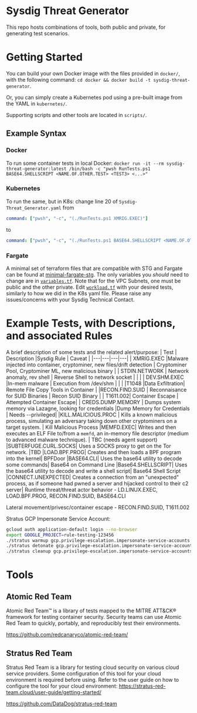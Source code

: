 # Sysdig Threat Generator

This repo hosts combinations of tools, both public and private, for generating test scenarios.

# Getting Started

You can build your own Docker image with the files provided in `docker/`, with the following command:
`cd docker && docker build -t sysdig-threat-generator`.  

Or, you can simply create a Kubernetes pod using a pre-built image from the YAML in `kubernetes/`.  

Supporting scripts and other tools are located in `scripts/`.

## Example Syntax

### Docker
To run some container tests in local Docker:
`docker run -it --rm sysdig-threat-generator:latest /bin/bash -c "pwsh RunTests.ps1 BASE64.SHELLSCRIPT <NAME.OF.OTHER.TEST> <TEST3> <...>"`

### Kubernetes
To run the same, but in K8s:
change line 20 of `Sysdig-Threat_Generator.yaml` from 

```yaml
command: ["pwsh", "-c", "(./RunTests.ps1 XMRIG.EXEC)"]
```

to

```yaml
command: ["pwsh", "-c", "(./RunTests.ps1 BASE64.SHELLSCRIPT <NAME.OF.OTHER.TEST> <...>)"]
```

### Fargate
A minimal set of terraform files that are compatible with STG and Fargate can be found at [minimal-fargate-stg](https://github.com/dalejrodriguez/sysdig_stg/tree/main/minimal_fargate_stg). The only variables you *should* need to change are in [`variables.tf`](https://github.com/dalejrodriguez/sysdig_stg/blob/main/minimal_fargate_stg/variables.tf). Note that for the VPC Subnets, one must be public and the other private. Edit [`workload.tf`](https://github.com/dalejrodriguez/sysdig_stg/blob/main/minimal_fargate_stg/workload.tf#L12) with your desired tests, similarly to how we did in the K8s yaml file.
Please raise any issues/concerns with your Sysdig Technical Contact.

# Example Tests, with Descriptions, and associated Rules
A brief description of some tests and the related alert/purpose:
| Test  | Description   |Sysdig Rule  | Caveat |
|---|---|---|---|
|  XMRIG.EXEC |Malware injected into container, cryptominer, new files/drift detection   | Cryptominer Pool, Cryptominer ML, new malicious binary  |
| STDIN.NETWORK  | Network anomaly, rev shell   | Reverse Shell to network socket  |   |   |
| DEV.SHM.EXEC  |In-mem malware    | Execution from /dev/shm  |   |   |
|T1048 |Data Exfiltration| Remote File Copy Tools in Container |
|RECON.FIND.SUID | Reconnaisance for SUID Binaries | Recon SUID Binary |
| T1611.002| Container Escape | Attempted Container Escape| 
| CREDS.DUMP.MEMORY | Dumps system memory via Lazagne, looking for credentials |Dump Memory for Credentials | Needs --privileged|
|KILL.MALICIOUS.PROC | Kills a known malicious process, simulating an adversary taking down other cryptominers on a target system. | Kill Malicious Process
|MEMFD.EXEC| Writes and then executes an ELF File to/from a `memfd`, an in-memory file descriptor (medium to advanced malware technique). | TBC (needs agent support)
|SUBTERFUGE.CURL.SOCKS| Uses a SOCKS proxy to get on the Tor network. |TBD
|LOAD.BPF.PROG| Creates and then loads a BPF program into the kernel| BPFDoor
|BASE64.CLI| Uses the base64 utility to decode some commands| Base64 on Command Line
|Base64.SHELLSCRIPT| Uses the base64 utility to decode and write a shell script| Base64 Shell Script
|CONNECT.UNEXPECTED| Creates a connection from an "unexpected" process, as if someone had pwned a server and hijacked control to their c2 server| 
Runtime threat/threat actor behavior - LD.LINUX.EXEC, LOAD.BPF.PROG, RECON.FIND.SUID, BASE64.CLI

Lateral movement/privesc/container escape - RECON.FIND.SUID, T1611.002

Stratus GCP Impersonate Service Account:
```bash
gcloud auth application-default login --no-browser
export GOOGLE_PROJECT=rule-testing-123456
./stratus warmup gcp.privilege-escalation.impersonate-service-accounts
./stratus detonate gcp.privilege-escalation.impersonate-service-accounts
./stratus cleanup gcp.privilege-escalation.impersonate-service-accounts
```

# Tools

## Atomic Red Team

Atomic Red Team™ is a library of tests mapped to the MITRE ATT&CK® framework for testing container security. Security teams can use Atomic Red Team to quickly, portably, and reproducibly test their environments.

https://github.com/redcanaryco/atomic-red-team/

## Stratus Red Team
Stratus Red Team is a library for testing cloud security on various cloud service providers.  Some configuration of this tool for your cloud environment is required before using.  Refer to the user guide on how to configure the tool for your cloud environment: https://stratus-red-team.cloud/user-guide/getting-started/

https://github.com/DataDog/stratus-red-team

